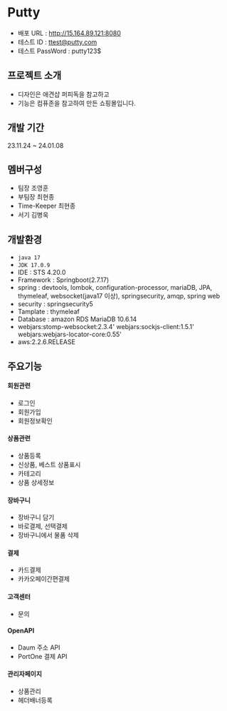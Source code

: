 # Putty

- 배포 URL : http://15.164.89.121:8080
- 테스트 ID : ttest@putty.com
- 테스트 PassWord : putty123$

## 프로젝트 소개 
- 디자인은 애견샵 퍼피독을 참고하고
- 기능은 컴퓨존을 참고하여 만든 쇼핑몰입니다.

## 개발 기간
23.11.24 ~ 24.01.08

## 멤버구성
- 팀장 조영훈
- 부팀장 최현종
- Time-Keeper 최현종
- 서기 김병욱

## 개발환경
- `java 17`
- `JDK 17.0.9`
- IDE : STS 4.20.0
- Framework : Springboot(2.7.17)
- spring : devtools, lombok, configuration-processor, mariaDB, JPA, thymeleaf, websocket(java17 이상), springsecurity, amqp, spring web
- security : springsecurity5
- Tamplate : thymeleaf
- Database : amazon RDS MariaDB 10.6.14
- webjars:stomp-websocket:2.3.4'
  webjars:sockjs-client:1.5.1'
  webjars:webjars-locator-core:0.55'
- aws:2.2.6.RELEASE

## 주요기능
#### 회원관련
- 로그인
- 회원가입
- 회원정보확인

#### 상품관련
- 상품등록
- 신상품, 베스트 상품표시
- 카테고리
- 상품 상세정보

#### 장바구니
- 장바구니 담기
- 바로결제, 선택결제
- 장바구니에서 물품 삭제

#### 결제
- 카드결제
- 카카오페이간편결제

#### 고객센터
- 문의

#### OpenAPI
- Daum 주소 API
- PortOne 결제 API

#### 관리자페이지
- 상품관리
- 헤더배너등록
